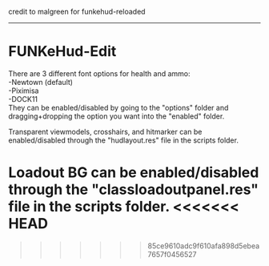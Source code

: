 credit to malgreen for funkehud-reloaded
_______________________________________

# FUNKeHud-Edit
There are 3 different font options for health and ammo:  
-Newtown (default)  
-Piximisa  
-DOCK11  
They can be enabled/disabled by going to the "options" folder and dragging+dropping the option you want into the "enabled" folder.

Transparent viewmodels, crosshairs, and hitmarker can be enabled/disabled through the "hudlayout.res" file in the scripts folder.

Loadout BG can be enabled/disabled through the "classloadoutpanel.res" file in the scripts folder.
<<<<<<< HEAD
=======

>>>>>>> 85ce9610adc9f610afa898d5ebea7657f0456527

